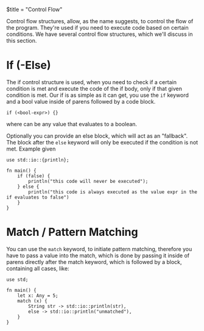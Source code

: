 $title = "Control Flow"

Control flow structures, allow, as the name suggests, to control the flow of the program. They're used if you need to execute code based on certain conditions.
We have several control flow structures, which we'll discuss in this section.

# If (-Else)
The if control structure is used, when you need to check if a certain condition is met and execute the code of the if body, only if that given condition is met.
Our if is as simple as it can get, you use the `if` keyword and a bool value inside of parens followed by a code block.
```duck
if (<bool-expr>) {}
```
where <bool-expr> can be any value that evaluates to a boolean.

Optionally you can provide an else block, which will act as an "fallback". The block after the `else` keyword will only be executed if the condition is not met.
Example given
```duck
use std::io::{println};

fn main() {
    if (false) {
        println("this code will never be executed");
    } else {
        println("this code is always executed as the value expr in the if evaluates to false")
    }
}
```

# Match / Pattern Matching
You can use the `match` keyword, to initiate pattern matching, therefore you have to pass a value into the match, which is done by passing it inside of parens directly after the match keyword, which is followed by a block, containing all cases, like:

```duck
use std;

fn main() {
    let x: Any = 5;
    match (x) {
        String str -> std::io::println(str),
        else -> std::io::println("unmatched"),
    }
}
```
